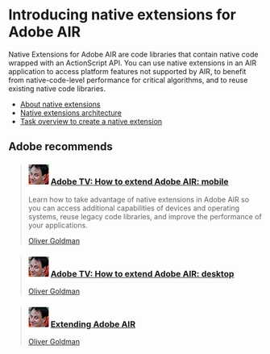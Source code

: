 # Introducing native extensions for Adobe AIR

Native Extensions for Adobe AIR are code libraries that contain native code
wrapped with an ActionScript API. You can use native extensions in an AIR
application to access platform features not supported by AIR, to benefit from
native-code-level performance for critical algorithms, and to reuse existing
native code libraries.

- [About native extensions](./about-native-extensions.md)
- [Native extensions architecture](./native-extensions-architecture.md)
- [Task overview to create a native extension](./task-overview-to-create-a-native-extension.md)

## Adobe recommends

> ### ![](../img/oliver_goldman.png) [Adobe TV: How to extend Adobe AIR: mobile](http://goo.gl/iIrJ9)
>
> Learn how to take advantage of native extensions in Adobe AIR so you can
> access additional capabilities of devices and operating systems, reuse legacy
> code libraries, and improve the performance of your applications.
>
> [Oliver Goldman](https://web.archive.org/web/20160229164917/http://blogs.adobe.com/simplicity/)

> ### ![](../img/oliver_goldman.png) [Adobe TV: How to extend Adobe AIR: desktop](http://goo.gl/3kjit)
>
> [Oliver Goldman](https://web.archive.org/web/20160229164917/http://blogs.adobe.com/simplicity/)

> ### ![](../img/oliver_goldman.png) [Extending Adobe AIR](http://goo.gl/y8Lu7)
>
> [Oliver Goldman](https://web.archive.org/web/20160229164917/http://blogs.adobe.com/simplicity/)
